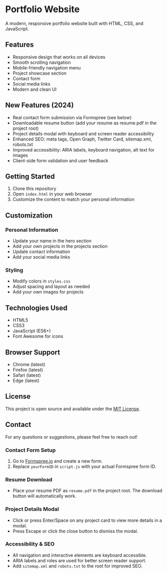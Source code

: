 # Portfolio Website

A modern, responsive portfolio website built with HTML, CSS, and JavaScript.

## Features

- Responsive design that works on all devices
- Smooth scrolling navigation
- Mobile-friendly navigation menu
- Project showcase section
- Contact form
- Social media links
- Modern and clean UI

## New Features (2024)

- Real contact form submission via Formspree (see below)
- Downloadable resume button (add your resume as resume.pdf in the project root)
- Project details modal with keyboard and screen reader accessibility
- Enhanced SEO: meta tags, Open Graph, Twitter Card, sitemap.xml, robots.txt
- Improved accessibility: ARIA labels, keyboard navigation, alt text for images
- Client-side form validation and user feedback

## Getting Started

1. Clone this repository
2. Open `index.html` in your web browser
3. Customize the content to match your personal information

## Customization

### Personal Information
- Update your name in the hero section
- Add your own projects in the projects section
- Update contact information
- Add your social media links

### Styling
- Modify colors in `styles.css`
- Adjust spacing and layout as needed
- Add your own images for projects

## Technologies Used

- HTML5
- CSS3
- JavaScript (ES6+)
- Font Awesome for icons

## Browser Support

- Chrome (latest)
- Firefox (latest)
- Safari (latest)
- Edge (latest)

## License

This project is open source and available under the [MIT License](LICENSE).

## Contact

For any questions or suggestions, please feel free to reach out!

### Contact Form Setup

1. Go to [Formspree.io](https://formspree.io/) and create a new form.
2. Replace `yourFormID` in `script.js` with your actual Formspree form ID.

### Resume Download

- Place your resume PDF as `resume.pdf` in the project root. The download button will automatically work.

### Project Details Modal

- Click or press Enter/Space on any project card to view more details in a modal.
- Press Escape or click the close button to dismiss the modal.

### Accessibility & SEO

- All navigation and interactive elements are keyboard accessible.
- ARIA labels and roles are used for better screen reader support.
- Add `sitemap.xml` and `robots.txt` to the root for improved SEO. 